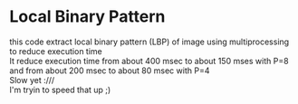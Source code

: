 # Local Binary Pattern
this code extract local binary pattern (LBP) of image using multiprocessing to reduce execution time  
It reduce execution time from about 400 msec to about 150 mses with P=8 and from about 200 msec to about 80 msec with P=4  
Slow yet :///  
I'm tryin to speed that up ;)
